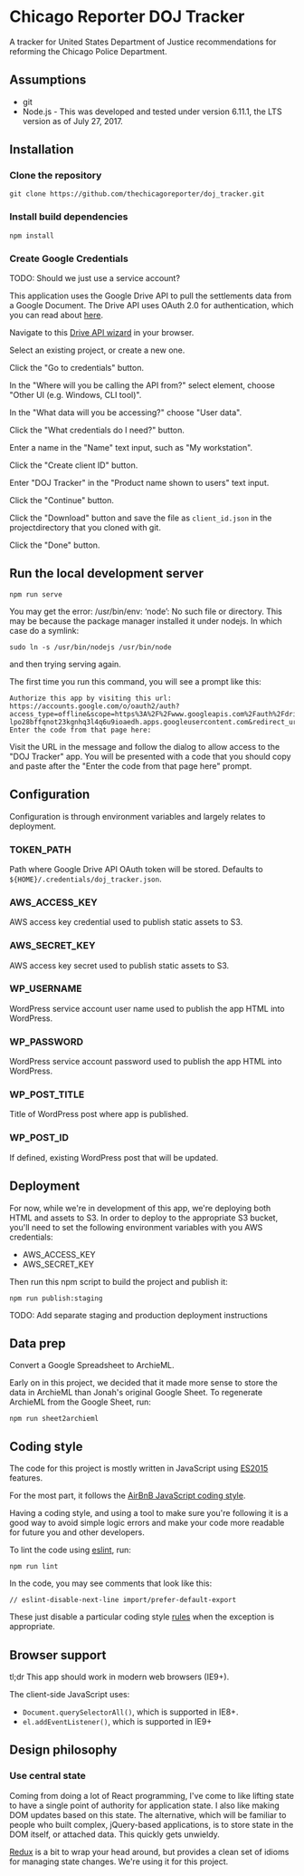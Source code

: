 Chicago Reporter DOJ Tracker
============================

A tracker for United States Department of Justice recommendations for reforming the Chicago Police Department.

Assumptions
-----------

* git
* Node.js - This was developed and tested under version 6.11.1, the LTS version as of July 27, 2017.

Installation
------------

### Clone the repository

    git clone https://github.com/thechicagoreporter/doj_tracker.git

### Install build dependencies

    npm install

### Create Google Credentials

TODO: Should we just use a service account?

This application uses the Google Drive API to pull the settlements data from a Google Document.  The Drive API uses OAuth 2.0 for authentication, which you can read about [here](https://developers.google.com/drive/v3/web/about-auth).

Navigate to this [Drive API wizard](https://console.developers.google.com/flows/enableapi?apiid=drive) in your browser.

Select an existing project, or create a new one.

Click the "Go to credentials" button.

In the "Where will you be calling the API from?" select element, choose "Other UI (e.g. Windows, CLI tool)".

In the "What data will you be accessing?"  choose "User data".

Click the "What credentials do I need?" button.

Enter a name in the "Name" text input, such as "My workstation".

Click the "Create client ID" button.

Enter "DOJ Tracker" in the "Product name shown to users" text input.

Click the "Continue" button.

Click the "Download" button and save the file as `client_id.json` in the projectdirectory that you cloned with git.

Click the "Done" button.

Run the local development server
--------------------------------

    npm run serve

You may get the error: /usr/bin/env: ‘node’: No such file or directory. This may be because the package manager installed it under nodejs. In which case do a symlink:

    sudo ln -s /usr/bin/nodejs /usr/bin/node

and then trying serving again.

The first time you run this command, you will see a prompt like this:

	Authorize this app by visiting this url: https://accounts.google.com/o/oauth2/auth?access_type=offline&scope=https%3A%2F%2Fwww.googleapis.com%2Fauth%2Fdrive.readonly&response_type=code&client_id=757802846504-lpo28bffqnot23kgnhq3l4q6u9ioaedh.apps.googleusercontent.com&redirect_uri=urn%3Aietf%3Awg%3Aoauth%3A2.0%3Aoob
	Enter the code from that page here:

Visit the URL in the message and follow the dialog to allow access to the "DOJ Tracker" app.  You will be presented with a code that you should copy and paste after the "Enter the code from that page here" prompt.

Configuration
-------------

Configuration is through environment variables and largely relates to deployment.

### TOKEN\_PATH

Path where Google Drive API OAuth token will be stored.  Defaults to `${HOME}/.credentials/doj_tracker.json`.

### AWS\_ACCESS\_KEY

AWS access key credential used to publish static assets to S3.

### AWS\_SECRET\_KEY

AWS access key secret used to publish static assets to S3.

### WP\_USERNAME

WordPress service account user name used to publish the app HTML into WordPress.

### WP\_PASSWORD

WordPress service account password used to publish the app HTML into WordPress.

### WP\_POST\_TITLE

Title of WordPress post where app is published.

### WP\_POST\_ID

If defined, existing WordPress post that will be updated.

Deployment
----------

For now, while we're in development of this app, we're deploying both HTML and assets to S3.  In order to deploy to the appropriate S3 bucket, you'll need to set the following environment variables with you AWS credentials:

  * AWS\_ACCESS\_KEY
  * AWS\_SECRET\_KEY

Then run this npm script to build the project and publish it:

    npm run publish:staging

TODO: Add separate staging and production deployment instructions

Data prep
---------

Convert a Google Spreadsheet to ArchieML.

Early on in this project, we decided that it made more sense to store the data in ArchieML than Jonah's original Google Sheet.  To regenerate ArchieML from the Google Sheet, run:

    npm run sheet2archieml

Coding style
------------

The code for this project is mostly written in JavaScript using [ES2015](https://babeljs.io/learn-es2015/) features.

For the most part, it follows the [AirBnB JavaScript coding style](https://github.com/airbnb/javascript).

Having a coding style, and using a tool to make sure you're following it is a good way to avoid simple logic errors and make your code more readable for future you and other developers.

To lint the code using [eslint](http://eslint.org/), run:

    npm run lint

In the code, you may see comments that look like this:

    // eslint-disable-next-line import/prefer-default-export

These just disable a particular coding style [rules](http://eslint.org/docs/rules/) when the exception is appropriate.

Browser support
---------------

tl;dr This app should work in modern web browsers (IE9+).

The client-side JavaScript uses:

* `Document.querySelectorAll()`, which is supported in IE8+.
* `el.addEventListener()`, which is supported in IE9+

Design philosophy
-----------------

### Use central state

Coming from doing a lot of React programming, I've come to like lifting state to have a single point of authority for application state.  I also like making DOM updates based on this state.  The alternative, which will be familiar to people who built complex, jQuery-based applications, is to store state in the DOM itself, or attached data.  This quickly gets unwieldy.

[Redux](http://redux.js.org/) is a bit to wrap your head around, but provides a clean set of idioms for managing state changes.  We're using it for this project.
